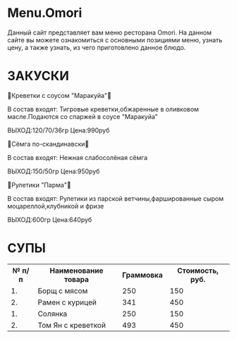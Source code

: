 # Menu.Omori
Данный сайт представляет вам меню ресторана Omori. На данном сайте вы можете ознакомиться с основными позициями меню, узнать цену, а также узнать, из чего приготовлено данное блюдо.
<h1>ЗАКУСКИ</h1>
<p>🍤Креветки с соусом "Маракуйа"🍤</p>
В состав входят: Тигровые креветки,обжаренные в оливковом масле.Подаются со спаржей в соусе "Маракуйа"
<p>ВЫХОД:120/70/36гр                          Цена:990руб</p>
<p>🦪Сёмга по-скандинавски🦪</p>
В состав входят: Нежная слабосолёная сёмга
<p>ВЫХОД:150/50гр                          Цена:950руб</p>
<p>🍠Рулетики "Парма"🍠</p>
В состав входят: Рулетики из парской ветчины,фаршированные сыром моцареллой,клубникой и фризе
<p>ВЫХОД:600гр                          Цена:640руб</p>
<h1>СУПЫ</h1

<table>
<table>

  <tr>
    <th>№ п/п</th>
    <th>Наименование товара</th>
    <th>Граммовка</th>
    <th>Стоимость, руб.</th>
  </tr>
  <tr>
    <td>1.</td>
    <td>Борщ с мясом</td><td>250</td><td>150</td>
  <tr>
    <td>2.</td>
    <td>Рамен с курицей</td><td>341</td><td>450</td>
  <tr>
   <tr>
    <td>1.</td>
    <td>Солянка</td><td>250</td><td>150</td>
  <tr>
    <td>2.</td>
    <td>Том Ян с креветкой</td><td>493</td><td>450</td>
  <tr>
